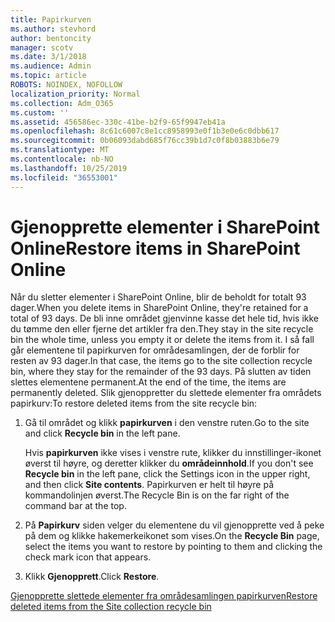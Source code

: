 ```yaml
---
title: Papirkurven
ms.author: stevhord
author: bentoncity
manager: scotv
ms.date: 3/1/2018
ms.audience: Admin
ms.topic: article
ROBOTS: NOINDEX, NOFOLLOW
localization_priority: Normal
ms.collection: Adm_O365
ms.custom: ''
ms.assetid: 456586ec-330c-41be-b2f9-65f9947eb41a
ms.openlocfilehash: 8c61c6007c8e1cc8958993e0f1b3e0e6c0dbb617
ms.sourcegitcommit: 0b06093dabd685f76cc39b1d7c0f8b03883b6e79
ms.translationtype: MT
ms.contentlocale: nb-NO
ms.lasthandoff: 10/25/2019
ms.locfileid: "36553001"
---
```

# <a name="restore-items-in-sharepoint-online"></a><span data-ttu-id="458aa-102">Gjenopprette elementer i SharePoint Online</span><span class="sxs-lookup"><span data-stu-id="458aa-102">Restore items in SharePoint Online</span></span>

<span data-ttu-id="458aa-103">Når du sletter elementer i SharePoint Online, blir de beholdt for totalt 93 dager.</span><span class="sxs-lookup"><span data-stu-id="458aa-103">When you delete items in SharePoint Online, they're retained for a total of 93 days.</span></span> <span data-ttu-id="458aa-104">De bli inne området gjenvinne kasse det hele tid, hvis ikke du tømme den eller fjerne det artikler fra den.</span><span class="sxs-lookup"><span data-stu-id="458aa-104">They stay in the site recycle bin the whole time, unless you empty it or delete the items from it.</span></span> <span data-ttu-id="458aa-105">I så fall går elementene til papirkurven for områdesamlingen, der de forblir for resten av 93 dager.</span><span class="sxs-lookup"><span data-stu-id="458aa-105">In that case, the items go to the site collection recycle bin, where they stay for the remainder of the 93 days.</span></span> <span data-ttu-id="458aa-106">På slutten av tiden slettes elementene permanent.</span><span class="sxs-lookup"><span data-stu-id="458aa-106">At the end of the time, the items are permanently deleted.</span></span> <span data-ttu-id="458aa-107">Slik gjenoppretter du slettede elementer fra områdets papirkurv:</span><span class="sxs-lookup"><span data-stu-id="458aa-107">To restore deleted items from the site recycle bin:</span></span>
  
1. <span data-ttu-id="458aa-108">Gå til området og klikk **papirkurven** i den venstre ruten.</span><span class="sxs-lookup"><span data-stu-id="458aa-108">Go to the site and click **Recycle bin** in the left pane.</span></span> 
    
    <span data-ttu-id="458aa-109">Hvis **papirkurven** ikke vises i venstre rute, klikker du innstillinger-ikonet øverst til høyre, og deretter klikker du **områdeinnhold**.</span><span class="sxs-lookup"><span data-stu-id="458aa-109">If you don't see **Recycle bin** in the left pane, click the Settings icon in the upper right, and then click **Site contents**.</span></span> <span data-ttu-id="458aa-110">Papirkurven er helt til høyre på kommandolinjen øverst.</span><span class="sxs-lookup"><span data-stu-id="458aa-110">The Recycle Bin is on the far right of the command bar at the top.</span></span>
    
2. <span data-ttu-id="458aa-111">På **Papirkurv** siden velger du elementene du vil gjenopprette ved å peke på dem og klikke hakemerkeikonet som vises.</span><span class="sxs-lookup"><span data-stu-id="458aa-111">On the **Recycle Bin** page, select the items you want to restore by pointing to them and clicking the check mark icon that appears.</span></span> 
    
3. <span data-ttu-id="458aa-112">Klikk **Gjenopprett**.</span><span class="sxs-lookup"><span data-stu-id="458aa-112">Click **Restore**.</span></span>
    
[<span data-ttu-id="458aa-113">Gjenopprette slettede elementer fra områdesamlingen papirkurven</span><span class="sxs-lookup"><span data-stu-id="458aa-113">Restore deleted items from the Site collection recycle bin</span></span>](https://go.microsoft.com/fwlink/?linkid=866439)
  

